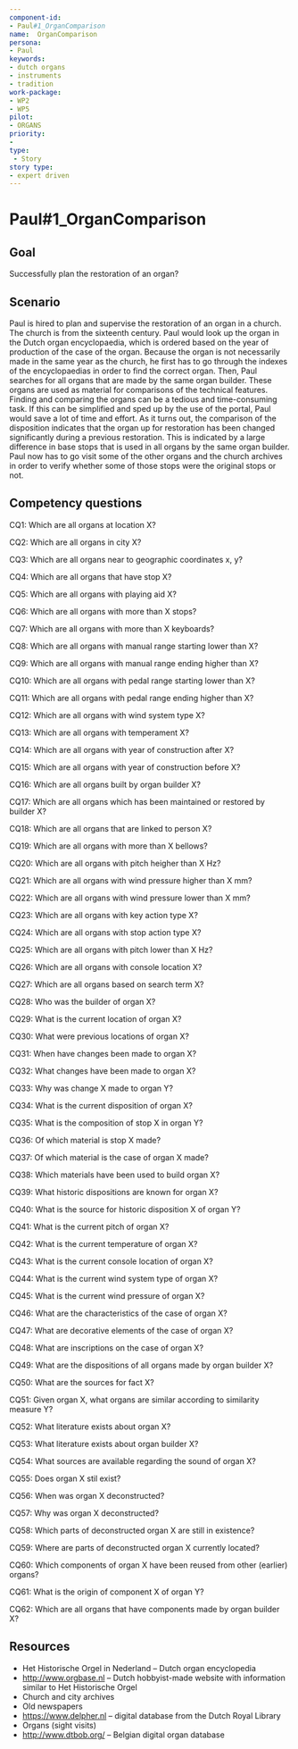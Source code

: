 ```yaml
---
component-id: 
- Paul#1_OrganComparison
name:  OrganComparison 
persona: 
- Paul
keywords: 
- dutch organs
- instruments
- tradition
work-package:
- WP2
- WP5
pilot:
- ORGANS
priority:
-
type:
 - Story
story type: 
- expert driven
---
```

# Paul#1_OrganComparison

## Goal 

Successfully plan the restoration of an organ?

## Scenario  

Paul is hired to plan and supervise the restoration of an organ in a church. The church is from the sixteenth century. Paul would look up the organ in the Dutch organ encyclopaedia, which is ordered based on the year of production of the case of the organ. Because the organ is not necessarily made in the same year as the church, he first has to go through the indexes of the encyclopaedias in order to find the correct organ. Then, Paul searches for all organs that are made by the same organ builder. These organs are used as material for comparisons of the technical features. Finding and comparing the organs can be a tedious and time-consuming task. If this can be simplified and sped up by the use of the portal, Paul would save a lot of time and effort.
As it turns out, the comparison of the disposition indicates that the organ up for restoration has been changed significantly during a previous restoration. This is indicated by a large difference in base stops that is used in all organs by the same organ builder. Paul now has to go visit some of the other organs and the church archives in order to verify whether some of those stops were the original stops or not.

## Competency questions 

CQ1: Which are all organs at location X?

CQ2: Which are all organs in city X?

CQ3: Which are all organs near to geographic coordinates x, y?

CQ4: Which are all organs that have stop X?

CQ5: Which are all organs with playing aid X?

CQ6: Which are all organs with more than X stops?

CQ7: Which are all organs with more than X keyboards?

CQ8: Which are all organs with manual range starting lower than X?

CQ9: Which are all organs with manual range ending higher than X?

CQ10: Which are all organs with pedal range starting lower than X?

CQ11: Which are all organs with pedal range ending higher than X?

CQ12: Which are all organs with wind system type X?

CQ13: Which are all organs with temperament X?

CQ14: Which are all organs with year of construction after X?

CQ15: Which are all organs with year of construction before X?

CQ16: Which are all organs built by organ builder X?

CQ17: Which are all organs which has been maintained or restored by builder X?

CQ18: Which are all organs that are linked to person X?

CQ19: Which are all organs with more than X bellows?

CQ20: Which are all organs with pitch heigher than X Hz?

CQ21: Which are all organs with wind pressure higher than X mm?

CQ22: Which are all organs with wind pressure lower than X mm?

CQ23: Which are all organs with key action type X?

CQ24: Which are all organs with stop action type X?

CQ25: Which are all organs with pitch lower than X Hz?

CQ26: Which are all organs with console location X?

CQ27: Which are all organs based on search term X?

CQ28: Who was the builder of organ X?

CQ29: What is the current location of organ X?

CQ30: What were previous locations of organ X?

CQ31: When have changes been made to organ X?

CQ32: What changes have been made to organ X?

CQ33: Why was change X made to organ Y?

CQ34: What is the current disposition of organ X?

CQ35: What is the composition of stop X in organ Y?

CQ36: Of which material is stop X made?

CQ37: Of which material is the case of organ X made?

CQ38: Which materials have been used to build organ X?

CQ39: What historic dispositions are known for organ X?

CQ40: What is the source for historic disposition X of organ Y?

CQ41: What is the current pitch of organ X?

CQ42: What is the current temperature of organ X?

CQ43: What is the current console location of organ X?

CQ44: What is the current wind system type of organ X?

CQ45: What is the current wind pressure of organ X?

CQ46: What are the characteristics of the case of organ X?

CQ47: What are decorative elements of the case of organ X?

CQ48: What are inscriptions on the case of organ X?

CQ49: What are the dispositions of all organs made by organ builder X?

CQ50: What are the sources for fact X?

CQ51: Given organ X, what organs are similar according to similarity measure Y?

CQ52: What literature exists about organ X?

CQ53: What literature exists about organ builder X?

CQ54: What sources are available regarding the sound of organ X?

CQ55: Does organ X stil exist?

CQ56: When was organ X deconstructed?

CQ57: Why was organ X deconstructed?

CQ58: Which parts of deconstructed organ X are still in existence?

CQ59: Where are parts of deconstructed organ X currently located?

CQ60: Which components of organ X have been reused from other (earlier) organs?

CQ61: What is the origin of component X of organ Y?

CQ62: Which are all organs that have components made by organ builder X?

## Resources

- Het Historische Orgel in Nederland – Dutch organ encyclopedia
- http://www.orgbase.nl – Dutch hobbyist-made website with information similar to Het Historische Orgel
- Church and city archives
- Old newspapers
- https://www.delpher.nl – digital database from the Dutch Royal Library
- Organs (sight visits)
- http://www.dtbob.org/ – Belgian digital organ database
